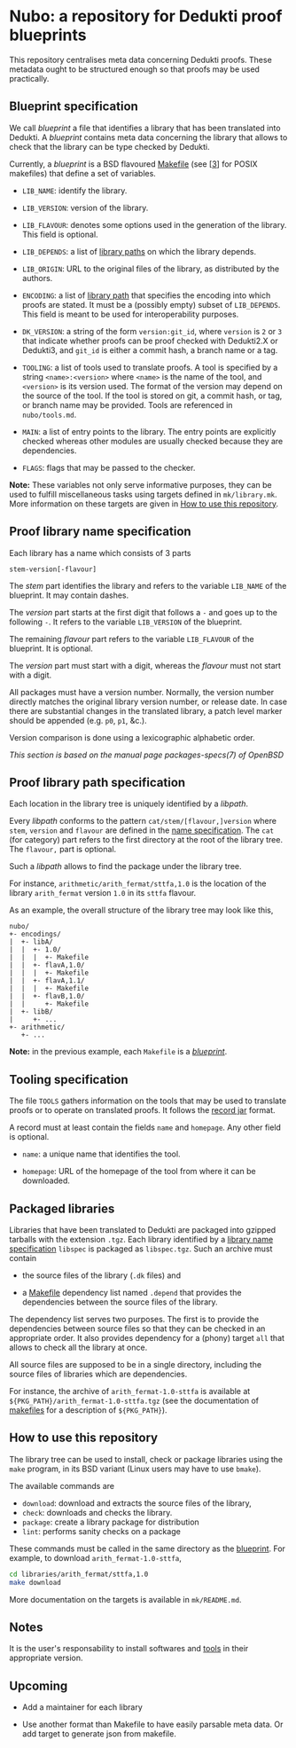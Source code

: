 Nubo: a repository for Dedukti proof blueprints
===============================================

This repository centralises meta data concerning Dedukti proofs. These metadata
ought to be structured enough so that proofs may be used practically.

Blueprint specification
-----------------------

We call *blueprint* a file that identifies a library that has been translated
into Dedukti. A *blueprint* contains meta data concerning the library that
allows to check that the library can be type checked by Dedukti.

Currently, a *blueprint* is a BSD flavoured [Makefile][2] (see [[3]] for POSIX
makefiles) that define a set of variables.

- `LIB_NAME`: identify the library.

- `LIB_VERSION`: version of the library.

- `LIB_FLAVOUR`: denotes some options used in the generation of the library.
  This field is optional.

- `LIB_DEPENDS`: a list of [library paths](#proof-library-path-specification) on
  which the library depends.

- `LIB_ORIGIN`: URL to the original files of the library, as distributed by the
  authors.
  
- `ENCODING`: a list of [library path](#proof-library-path-specification) that
  specifies the encoding into which proofs are stated. It must be a (possibly
  empty) subset of `LIB_DEPENDS`. This field is meant to be used for
  interoperability purposes.

- `DK_VERSION`: a string of the form `version:git_id`, where `version` is `2`
  or `3` that indicate whether proofs can be proof checked with Dedukti2.X or
  Dedukti3, and `git_id` is either a commit hash, a branch name or a tag.

- `TOOLING`: a list of tools used to translate proofs. A tool is specified by
  a string `<name>:<version>` where `<name>` is the name of the tool, and
  `<version>` is its version used. The format of the version may depend on the
  source of the tool. If the tool is stored on git, a commit hash, or tag, or
  branch name may be provided. Tools are referenced in `nubo/tools.md`.

- `MAIN`: a list of entry points to the library. The entry points are
  explicitly checked whereas other modules are usually checked because they are
  dependencies.

- `FLAGS`: flags that may be passed to the checker.
  
**Note:**
These variables not only serve informative purposes, they can be used to fulfill
miscellaneous tasks using targets defined in `mk/library.mk`. More information
on these targets are given in
[How to use this repository](#how-to-use-this-repository).
  
Proof library name specification
--------------------------------

Each library has a name which consists of 3 parts

```
stem-version[-flavour]
```

The _stem_ part identifies the library and refers to the variable `LIB_NAME` of
the blueprint. It may contain dashes.

The _version_ part starts at the first digit that follows a `-` and goes up to
the following `-`. It refers to the variable `LIB_VERSION` of the blueprint.

The remaining _flavour_ part refers to the variable `LIB_FLAVOUR` of the
blueprint. It is optional.

The _version_ part must start with a digit, whereas the _flavour_ must not
start with a digit.

All packages must have a version number. Normally, the version number directly
matches the original library version number, or release date. In case there are
substantial changes in the translated library, a patch level marker should be
appended (e.g. `p0`, `p1`, &c.).

Version comparison is done using a lexicographic alphabetic order.

_This section is based on the manual page packages-specs(7) of OpenBSD_

Proof library path specification
--------------------------------

Each location in the library tree is uniquely identified by a *libpath*.

Every *libpath* conforms to the pattern `cat/stem/[flavour,]version` 
where `stem`, `version` and `flavour` are defined in the
[name specification](#proof-library-name-specification). The `cat` (for
category) part refers to the first directory at the root of the library tree.
The `flavour,` part is optional.

Such a *libpath* allows to find the package under the library tree.

For instance, `arithmetic/arith_fermat/sttfa,1.0` is the location of the library
`arith_fermat` version `1.0` in its `sttfa` flavour.

As an example, the overall structure of the library tree may look like this,
```
nubo/
+- encodings/
|  +- libA/
|  |  +- 1.0/
|  |  |  +- Makefile
|  |  +- flavA,1.0/
|  |  |  +- Makefile
|  |  +- flavA,1.1/
|  |  |  +- Makefile
|  |  +- flavB,1.0/
|  |     +- Makefile
|  +- libB/
|     +- ...
+- arithmetic/
   +- ...
```

**Note:** in the previous example, each `Makefile` is a
[*blueprint*](#blueprint-specification).

Tooling specification
---------------------

The file `TOOLS` gathers information on the tools that may be used to translate
proofs or to operate on translated proofs. It follows the [record jar][1] 
format.

A record must at least contain the fields `name` and `homepage`. Any other field
is optional.

- `name`: a unique name that identifies the tool.

- `homepage`: URL of the homepage of the tool from where it can be downloaded.

Packaged libraries
------------------

Libraries that have been translated to Dedukti are packaged into gzipped
tarballs with the extension `.tgz`.
Each library identified by a
[library name specification](#proof-library-name-specification) `libspec` is
packaged as `libspec.tgz`. Such an archive must contain

- the source files of the library (`.dk` files) and

- a [Makefile][2] dependency list named `.depend` that provides the
  dependencies between the source files of the library.

The dependency list serves two purposes.
The first is to provide the dependencies between source files so that they can
be checked in an appropriate order. It also provides dependency for a (phony)
target `all` that allows to check all the library at once.

All source files are supposed to be in a single directory, including the source
files of libraries which are dependencies.

For instance, the archive of `arith_fermat-1.0-sttfa` is available at
`${PKG_PATH}/arith_fermat-1.0-sttfa.tgz` (see the documentation of
[makefiles](mk/README.md) for a description of `${PKG_PATH}`).

How to use this repository
--------------------------

The library tree can be used to install, check or package libraries using
the `make` program, in its BSD variant (Linux users may have to use `bmake`).

The available commands are
- `download`: download and extracts the source files of the library,
- `check`: downloads and checks the library.
- `package`: create a library package for distribution
- `lint`: performs sanity checks on a package

These commands must be called in the same directory as the
[blueprint](#blueprint-specification). For example, to download
`arith_fermat-1.0-sttfa`,

``` sh
cd libraries/arith_fermat/sttfa,1.0
make download
```

More documentation on the targets is available in `mk/README.md`.

Notes
-----

It is the user's responsability to install softwares and
[tools](#tooling-specification) in their appropriate version.

Upcoming
--------

- Add a maintainer for each library

- Use another format than Makefile to have easily parsable meta data. Or
  add target to generate json from makefile.

[1]: https://tools.ietf.org/html/draft-phillips-record-jar-01
[2]: https://man.openbsd.org/make.1
[3]: https://pubs.opengroup.org/onlinepubs/009695299/utilities/make.html
